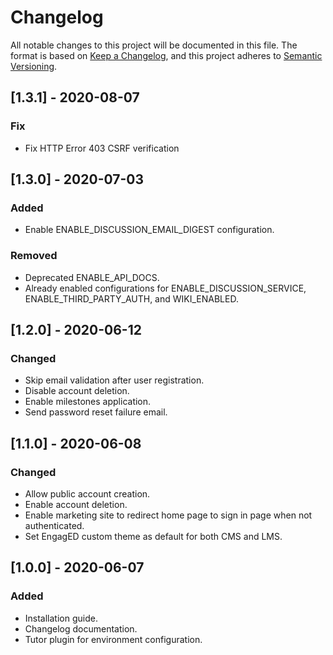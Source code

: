 # Changelog
All notable changes to this project will be documented in this file.
The format is based on [Keep a Changelog](https://keepachangelog.com/en/1.0.0/), and this project adheres to [Semantic Versioning](https://semver.org/spec/v2.0.0.html).

## [1.3.1] - 2020-08-07
### Fix
- Fix HTTP Error 403 CSRF verification

## [1.3.0] - 2020-07-03
### Added
- Enable ENABLE_DISCUSSION_EMAIL_DIGEST configuration.
### Removed
- Deprecated ENABLE_API_DOCS.
- Already enabled configurations for ENABLE_DISCUSSION_SERVICE, ENABLE_THIRD_PARTY_AUTH, and WIKI_ENABLED.

## [1.2.0] - 2020-06-12
### Changed
- Skip email validation after user registration.
- Disable account deletion.
- Enable milestones application.
- Send password reset failure email.

## [1.1.0] - 2020-06-08
### Changed
- Allow public account creation.
- Enable account deletion.
- Enable marketing site to redirect home page to sign in page when not authenticated.
- Set EngagED custom theme as default for both CMS and LMS.

## [1.0.0] - 2020-06-07
### Added
- Installation guide.
- Changelog documentation.
- Tutor plugin for environment configuration.